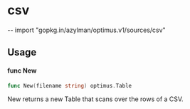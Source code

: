 # csv
--
    import "gopkg.in/azylman/optimus.v1/sources/csv"


## Usage

#### func  New

```go
func New(filename string) optimus.Table
```
New returns a new Table that scans over the rows of a CSV.
